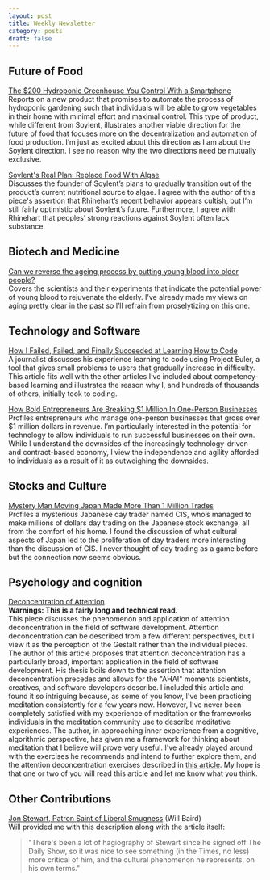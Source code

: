 ```yaml
---
layout: post
title: Weekly Newsletter
category: posts
draft: false
---
```

## Future of Food
[The $200 Hydroponic Greenhouse You Control With a Smartphone](http://motherboard.vice.com/read/introducing-the-smartphone-controlled-hydroponic-greenhouse?trk_source=recommended)  
Reports on a new product that promises to automate the process of hydroponic gardening such that individuals will be able to grow vegetables in their home with minimal effort and maximal control. This type of product, while different from Soylent, illustrates another viable direction for the future of food that focuses more on the decentralization and automation of food production. I’m just as excited about this direction as I am about the Soylent direction. I see no reason why the two directions need be mutually exclusive.

[Soylent's Real Plan: Replace Food With Algae](http://motherboard.vice.com/read/soylents-real-plan-is-to-replace-food-with-algae)  
Discusses the founder of Soylent’s plans to gradually transition out of the product’s current nutritional source to algae. I agree with the author of this piece's assertion that Rhinehart’s recent behavior appears cultish, but I’m still fairly optimistic about Soylent’s future. Furthermore, I agree with Rhinehart that peoples’ strong reactions against Soylent often lack substance.

## Biotech and Medicine
[Can we reverse the ageing process by putting young blood into older people?](http://www.theguardian.com/science/2015/aug/04/can-we-reverse-ageing-process-young-blood-older-people)  
Covers the scientists and their experiments that indicate the potential power of young blood to rejuvenate the elderly. I’ve already made my views on aging pretty clear in the past so I’ll refrain from proselytizing on this one.

## Technology and Software
[How I Failed, Failed, and Finally Succeeded at Learning How to Code](http://www.theatlantic.com/technology/archive/2011/06/how-i-failed-failed-and-finally-succeeded-at-learning-how-to-code/239855/?single_page=true)  
A journalist discusses his experience learning to code using Project Euler, a tool that gives small problems to users that gradually increase in difficulty. This article fits well with the other articles I’ve included about competency-based learning and illustrates the reason why I, and hundreds of thousands of others, initially took to coding.

[How Bold Entrepreneurs Are Breaking $1 Million In One-Person Businesses](http://www.forbes.com/sites/elainepofeldt/2015/05/30/how-bold-entrepreneurs-are-breaking-1-million-in-one-person-businesses/?utm_content=buffer8d5cf&utm_medium=social&utm_source=facebook.com&utm_campaign=buffer)  
Profiles entrepreneurs who manage one-person businesses that gross over $1 million dollars in revenue. I’m particularly interested in the potential for technology to allow individuals to run successful businesses on their own. While I understand the downsides of the increasingly technology-driven and contract-based economy, I view the independence and agility afforded to individuals as a result of it as outweighing the downsides.

## Stocks and Culture
[Mystery Man Moving Japan Made More Than 1 Million Trades](http://www.bloomberg.com/news/articles/2014-09-25/mystery-man-moving-japan-made-more-than-1-million-trades?utm_content=bufferc8e8d&utm_medium=social&utm_source=facebook.com&utm_campaign=buffer)  
Profiles a mysterious Japanese day trader named CIS, who’s managed to make millions of dollars day trading on the Japanese stock exchange, all from the comfort of his home. I found the discussion of what cultural aspects of Japan led to the proliferation of day traders more interesting than the discussion of CIS. I never thought of day trading as a game before but the connection now seems obvious.

## Psychology and cognition
[Deconcentration of Attention](http://deconcentration-of-attention.com/)  
**Warnings: This is a fairly long and technical read.**  
This piece discusses the phenomenon and application of attention deconcentration in the field of software development. Attention deconcentration can be described from a few different perspectives, but I view it as the perception of the Gestalt rather than the individual pieces. The author of this article proposes that attention deconcentration has a particularly broad, important application in the field of software development. His thesis boils down to the assertion that attention deconcentration precedes and allows for the "AHA!" moments scientists, creatives, and software developers describe. I included this article and found it so intriguing because, as some of you know, I've been practicing meditation consistently for a few years now. However, I've never been completely satisfied with my experience of meditation or the frameworks individuals in the meditation community use to describe meditative experiences. The author, in approaching inner experience from a cognitive, algorithmic perspective, has given me a framework for thinking about meditation that I believe will prove very useful. I've already played around with the exercises he recommends and intend to further explore them, and the attention deconcentration exercises described in [this article](http://molchanova.ru/en/article/attention-deconcentration-freediving). My hope is that one or two of you will read this article and let me know what you think.

## Other Contributions
[Jon Stewart, Patron Saint of Liberal Smugness](http://www.nytimes.com/2015/08/09/opinion/sunday/jon-stewart-patron-saint-of-liberal-smugness.html?ref=todayspaper#story-continues-6) (Will Baird)  
Will provided me with this description along with the article itself:
  >"There's been a lot of hagiography of Stewart since he signed off The Daily Show, so it was nice to see something (in the Times, no less) more critical of him, and the cultural phenomenon he represents, on his own terms."
